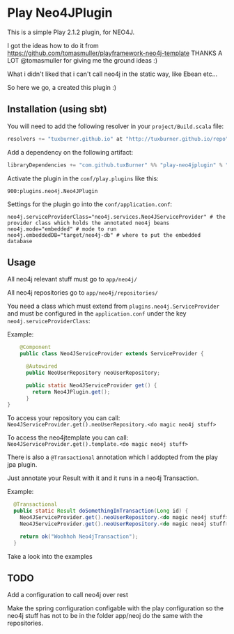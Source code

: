 # Play Neo4JPlugin

This is a simple Play 2.1.2 plugin, for NEO4J.

I got the ideas how to do it from https://github.com/tomasmuller/playframework-neo4j-template THANKS A LOT @tomasmuller for giving me the ground ideas :)

What i didn't liked that i can't call neo4j in the static way, like Ebean etc...

So here we go, a created this plugin :)


## Installation (using sbt)

You will need to add the following resolver in your `project/Build.scala` file:

```scala
resolvers += "tuxburner.github.io" at "http://tuxburner.github.io/repo"
```

Add a dependency on the following artifact:

```scala
libraryDependencies += "com.github.tuxBurner" %% "play-neo4jplugin" % "1.0.1"
```

Activate the plugin in the `conf/play.plugins` like this:

```
900:plugins.neo4j.Neo4JPlugin
```

Settings for the plugin go into the `conf/application.conf`:

```
neo4j.serviceProviderClass="neo4j.services.Neo4JServiceProvider" # the provider class which holds the annotated neo4j beans
neo4j.mode="embedded" # mode to run
neo4j.embeddedDB="target/neo4j-db" # where to put the embedded database

```

## Usage

All neo4j relevant stuff must go to `app/neo4j/`

All neo4j repositories go to `app/neo4j/repositories/`


You need a class which must extend from `plugins.neo4j.ServiceProvider` and must be configured in the `application.conf` under the key `neo4j.serviceProviderClass`:

Example: 
```java
    @Component
    public class Neo4JServiceProvider extends ServiceProvider {

      @Autowired
      public NeoUserRepository neoUserRepository;

      public static Neo4JServiceProvider get() {
        return Neo4JPlugin.get();
      }
}

```

To access your repository you can call: `Neo4JServiceProvider.get().neoUserRepository.<do magic neo4j stuff>`

To access the neo4jtemplate you can call: `Neo4JServiceProvider.get().template.<do magic neo4j stuff>`

There is also a `@Transactional` annotation which I addopted from the play jpa plugin.

Just annotate your Result with it and it runs in a neo4j Transaction.

Example: 
```java
  @Transactional
  public static Result doSomethingInTransaction(Long id) {
    Neo4JServiceProvider.get().neoUserRepository.<do magic neo4j stuff>
    Neo4JServiceProvider.get().neoUserRepository.<do magic neo4j stuff>

    return ok("Woohhoh Neo4jTransaction");
  }  
```

Take a look into the examples

## TODO

Add a configuration to call neo4j over rest

Make the spring configuration configable with the play configuration so the neo4j stuff has not to be in the folder app/neoj do the same with the repositories.
